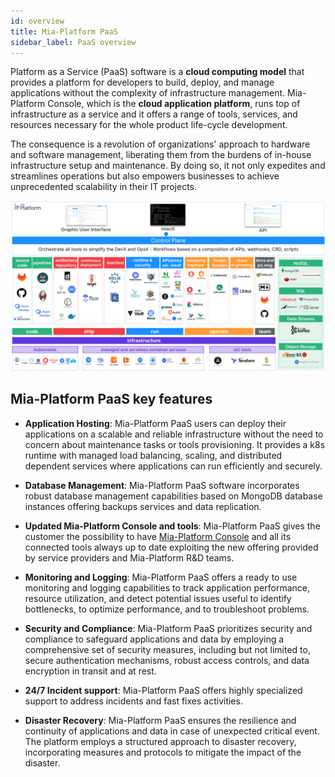 ```yaml
---
id: overview
title: Mia-Platform PaaS
sidebar_label: PaaS overview
---
```


Platform as a Service (PaaS) software is a **cloud computing model** that provides a platform for developers to build, deploy, and manage applications without the complexity of infrastructure management. Mia-Platform Console, which is the **cloud application platform**, runs top of infrastructure as a service and it offers a range of tools, services, and resources necessary for the whole product life-cycle development.

The consequence is a revolution of organizations' approach to hardware and software management, liberating them from the burdens of in-house infrastructure setup and maintenance. By doing so, it not only expedites and streamlines operations but also empowers businesses to achieve unprecedented scalability in their IT projects.

![overview](img/paas_overview.png)

## Mia-Platform PaaS key features

- **Application Hosting**: Mia-Platform PaaS users can deploy their applications on a scalable and reliable infrastructure without the need to concern about maintenance tasks or tools provisioning. It provides a k8s runtime with managed load balancing, scaling, and distributed dependent services where applications can run efficiently and securely.
  
- **Database Management**: Mia-Platform PaaS software incorporates robust database management capabilities based on MongoDB database instances offering backups services and data replication.

- **Updated Mia-Platform Console and tools**: Mia-Platform PaaS gives the customer the possibility to have [Mia-Platform Console](/products/console/overview-dev-suite.md) and all its connected tools always up to date exploiting the new offering provided by service providers and Mia-Platform R&D teams.

- **Monitoring and Logging**: Mia-Platform PaaS offers a ready to use monitoring and logging capabilities to track application performance, resource utilization, and detect potential issues useful to identify bottlenecks, to optimize performance, and to troubleshoot problems.

- **Security and Compliance**: Mia-Platform PaaS prioritizes security and compliance to safeguard applications and data by employing a comprehensive set of security measures, including but not limited to, secure authentication mechanisms, robust access controls, and data encryption in transit and at rest.

- **24/7 Incident support**: Mia-Platform PaaS offers highly specialized support to address incidents and fast fixes activities.

- **Disaster Recovery**: Mia-Platform PaaS ensures the resilience and continuity of applications and data in case of unexpected critical event. The platform employs a structured approach to disaster recovery, incorporating measures and protocols to mitigate the impact of the disaster.
